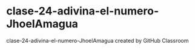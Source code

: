 # clase-24-adivina-el-numero-JhoelAmagua
clase-24-adivina-el-numero-JhoelAmagua created by GitHub Classroom
